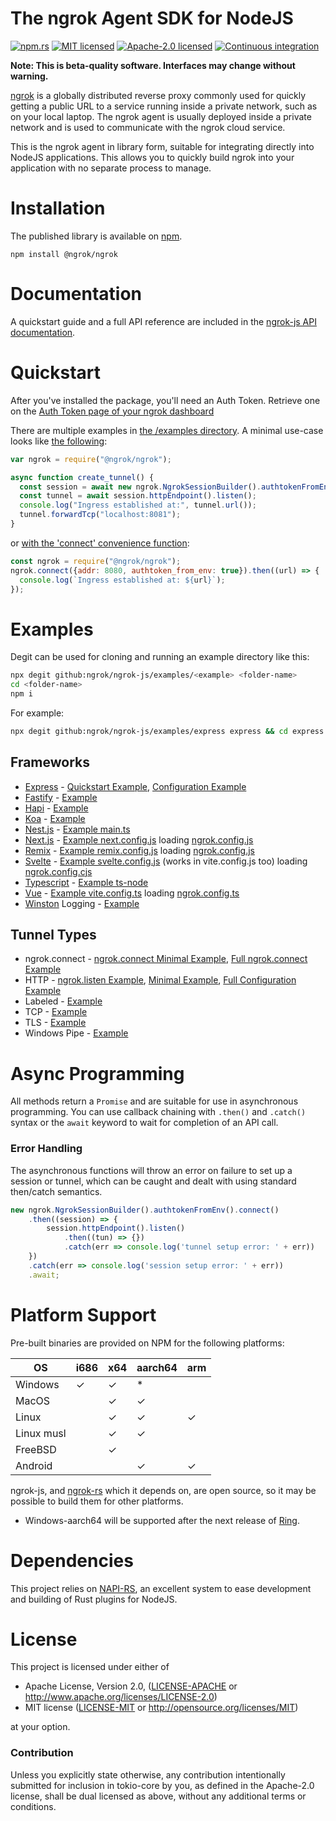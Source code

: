 # The ngrok Agent SDK for NodeJS

[![npm.rs][npm-badge]][npm-url]
[![MIT licensed][mit-badge]][mit-url]
[![Apache-2.0 licensed][apache-badge]][apache-url]
[![Continuous integration][ci-badge]][ci-url]

[npm-badge]: https://img.shields.io/npm/v/@ngrok/ngrok.svg
[npm-url]: https://www.npmjs.com/package/@ngrok/ngrok
[mit-badge]: https://img.shields.io/badge/license-MIT-blue.svg
[mit-url]: https://github.com/ngrok/ngrok-rs/blob/main/LICENSE-MIT
[apache-badge]: https://img.shields.io/badge/license-Apache_2.0-blue.svg
[apache-url]: https://github.com/ngrok/ngrok-rs/blob/main/LICENSE-APACHE
[ci-badge]: https://github.com/ngrok/ngrok-js/actions/workflows/ci.yml/badge.svg
[ci-url]: https://github.com/ngrok/ngrok-js/actions/workflows/ci.yml

**Note: This is beta-quality software. Interfaces may change without warning.**

[ngrok](https://ngrok.com) is a globally distributed reverse proxy commonly used for quickly getting a public URL to a
service running inside a private network, such as on your local laptop. The ngrok agent is usually
deployed inside a private network and is used to communicate with the ngrok cloud service.

This is the ngrok agent in library form, suitable for integrating directly into NodeJS
applications. This allows you to quickly build ngrok into your application with no separate process
to manage.

# Installation

The published library is available on
[npm](https://www.npmjs.com/package/@ngrok/ngrok).

```shell
npm install @ngrok/ngrok
```

# Documentation

A quickstart guide and a full API reference are included in the [ngrok-js API documentation](https://ngrok.github.io/ngrok-js/).

# Quickstart

After you've installed the package, you'll need an Auth Token. Retrieve one on the
[Auth Token page of your ngrok dashboard](https://dashboard.ngrok.com/get-started/your-authtoken)

There are multiple examples in [the /examples directory](https://github.com/ngrok/ngrok-js/tree/main/examples).
A minimal use-case looks like [the following](https://github.com/ngrok/ngrok-js/blob/main/examples/ngrok-http-minimum.js):

```jsx
var ngrok = require("@ngrok/ngrok");

async function create_tunnel() {
  const session = await new ngrok.NgrokSessionBuilder().authtokenFromEnv().connect();
  const tunnel = await session.httpEndpoint().listen();
  console.log("Ingress established at:", tunnel.url());
  tunnel.forwardTcp("localhost:8081");
}
```

or [with the 'connect' convenience function](https://github.com/ngrok/ngrok-js/blob/main/examples/ngrok-connect-minimal.js):

```jsx
const ngrok = require("@ngrok/ngrok");
ngrok.connect({addr: 8080, authtoken_from_env: true}).then((url) => {
  console.log(`Ingress established at: ${url}`);
});
```

# Examples

Degit can be used for cloning and running an example directory like this:
```bash
npx degit github:ngrok/ngrok-js/examples/<example> <folder-name>
cd <folder-name>
npm i
```
For example:
```bash
npx degit github:ngrok/ngrok-js/examples/express express && cd express && npm i
```


## Frameworks
* [Express](https://expressjs.com/) - [Quickstart Example](https://github.com/ngrok/ngrok-js/blob/main/examples/express/ngrok-express-quickstart.js), [Configuration Example](https://github.com/ngrok/ngrok-js/blob/main/examples/express/ngrok-express.js)
* [Fastify](https://www.fastify.io/) - [Example](https://github.com/ngrok/ngrok-js/blob/main/examples/fastify/ngrok-fastify.js)
* [Hapi](https://hapi.dev/) - [Example](https://github.com/ngrok/ngrok-js/blob/main/examples/hapi/ngrok-hapi.js)
* [Koa](https://koajs.com/) - [Example](https://github.com/ngrok/ngrok-js/blob/main/examples/koa/ngrok-koa.js)
* [Nest.js](https://nestjs.com/) - [Example main.ts](https://github.com/ngrok/ngrok-js/blob/main/examples/nestjs/src/main.ts)
* [Next.js](https://nextjs.org/) - [Example next.config.js](https://github.com/ngrok/ngrok-js/blob/main/examples/nextjs/next.config.js) loading [ngrok.config.js](https://github.com/ngrok/ngrok-js/blob/main/examples/nextjs/ngrok.config.js)
* [Remix](https://remix.run/) - [Example remix.config.js](https://github.com/ngrok/ngrok-js/blob/main/examples/remix/remix.config.js) loading [ngrok.config.js](https://github.com/ngrok/ngrok-js/blob/main/examples/remix/ngrok.config.js)
* [Svelte](https://svelte.dev/) - [Example svelte.config.js](https://github.com/ngrok/ngrok-js/blob/main/examples/svelte/svelte.config.js) (works in vite.config.js too) loading [ngrok.config.cjs](https://github.com/ngrok/ngrok-js/blob/main/examples/svelte/ngrok.config.cjs)
* [Typescript](https://www.typescriptlang.org/) - [Example ts-node](https://github.com/ngrok/ngrok-js/blob/main/examples/ngrok-typescript.ts)
* [Vue](https://vuejs.org/) - [Example vite.config.ts](https://github.com/ngrok/ngrok-js/blob/main/examples/vue/vite.config.ts) loading [ngrok.config.ts](https://github.com/ngrok/ngrok-js/blob/main/examples/vue/ngrok.config.ts)
* [Winston](https://github.com/winstonjs/winston#readme) Logging - [Example](https://github.com/ngrok/ngrok-js/blob/main/examples/ngrok-winston.js)

## Tunnel Types
* ngrok.connect - [ngrok.connect Minimal Example](https://github.com/ngrok/ngrok-js/blob/main/examples/ngrok-connect-minimal.js), [Full ngrok.connect Example](https://github.com/ngrok/ngrok-js/blob/main/examples/ngrok-connect-full.js)
* HTTP - [ngrok.listen Example](https://github.com/ngrok/ngrok-js/blob/main/examples/ngrok-listen.js), [Minimal Example](https://github.com/ngrok/ngrok-js/blob/main/examples/ngrok-http-minimum.js), [Full Configuration Example](https://github.com/ngrok/ngrok-js/blob/main/examples/ngrok-http-full.js)
* Labeled - [Example](https://github.com/ngrok/ngrok-js/blob/main/examples/ngrok-labeled.js)
* TCP - [Example](https://github.com/ngrok/ngrok-js/blob/main/examples/ngrok-tcp.js)
* TLS - [Example](https://github.com/ngrok/ngrok-js/blob/main/examples/ngrok-tls.js)
* Windows Pipe - [Example](https://github.com/ngrok/ngrok-js/blob/main/examples/ngrok-windows-pipe.js)

# Async Programming

All methods return a `Promise` and are suitable for use in asynchronous
programming. You can use callback chaining with `.then()` and `.catch()` syntax
or the `await` keyword to wait for completion of an API call.

### Error Handling

The asynchronous functions will throw an error on failure to set up a session or tunnel,
which can be caught and dealt with using standard then/catch semantics.

```jsx
new ngrok.NgrokSessionBuilder().authtokenFromEnv().connect()
    .then((session) => {
        session.httpEndpoint().listen()
            .then((tun) => {})
            .catch(err => console.log('tunnel setup error: ' + err))
    })
    .catch(err => console.log('session setup error: ' + err))
    .await;
```

# Platform Support

Pre-built binaries are provided on NPM for the following platforms:

| OS         | i686 | x64 | aarch64 | arm |
| ---------- | -----|-----|---------|-----|
| Windows    |   ✓  |  ✓  |    *    |     |
| MacOS      |      |  ✓  |    ✓    |     |
| Linux      |      |  ✓  |    ✓    |  ✓  |
| Linux musl |      |  ✓  |    ✓    |     |
| FreeBSD    |      |  ✓  |         |     |
| Android    |      |     |    ✓    |  ✓  |

ngrok-js, and [ngrok-rs](https://github.com/ngrok/ngrok-rs/) which it depends on, are open source, so it may be possible to build them for other platforms.

* Windows-aarch64 will be supported after the next release of [Ring](https://github.com/briansmith/ring/issues/1167).

# Dependencies

This project relies on [NAPI-RS](https://napi.rs/), an excellent system to ease development and building of Rust plugins for NodeJS.

# License

This project is licensed under either of

 * Apache License, Version 2.0, ([LICENSE-APACHE](LICENSE-APACHE) or
   http://www.apache.org/licenses/LICENSE-2.0)
 * MIT license ([LICENSE-MIT](LICENSE-MIT) or
   http://opensource.org/licenses/MIT)

at your option.

### Contribution

Unless you explicitly state otherwise, any contribution intentionally submitted
for inclusion in tokio-core by you, as defined in the Apache-2.0 license, shall be
dual licensed as above, without any additional terms or conditions.
